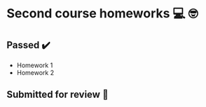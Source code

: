# Second course homeworks :computer: :nerd_face:

## Passed :heavy_check_mark:
- Homework 1
- Homework 2

## Submitted for review :eyes:
